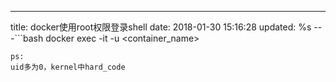---
title: docker使用root权限登录shell
date: 2018-01-30 15:16:28
updated: %s
---<!--markdown-->```bash
docker exec -it -u <root uid> <container_name> <command>
```
ps:
uid多为0，kernel中hard_code